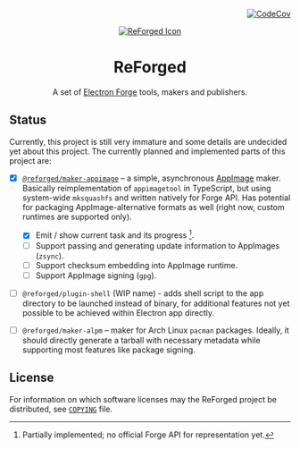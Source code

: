 <div align="right">

[![CodeCov](https://codecov.io/gh/SpacingBat3/ReForged/graph/badge.svg?token=83BCHPFQHS)](https://codecov.io/gh/SpacingBat3/ReForged)

</div><div align="center">

[![ReForged Icon](https://user-images.githubusercontent.com/57194920/216773020-10a50af0-91f2-4956-9598-c10a3f61a355.svg)](https://github.com/SpacingBat3/ReForged#readme)

# ReForged

A set of [Electron Forge][forge] tools, makers and publishers.

</div>

## Status

Currently, this project is still very immature and some details are undecided
yet about this project. The currently planned and implemented parts of this
project are:

- [X] [`@reforged/maker-appimage`][maker1] – a simple, asynchronous [AppImage]
  maker. Basically reimplementation of `appimagetool` in TypeScript, but using
  system-wide `mksquashfs` and written natively for Forge API. Has potential for
  packaging AppImage-alternative formats as well (right now, custom runtimes
  are supported only).

  - [X] Emit / show current task and its progress [^1].
  - [ ] Support passing and generating update information to AppImages (`zsync`).
  - [ ] Support checksum embedding into AppImage runtime.
  - [ ] Support AppImage signing (`gpg`).

- [ ] `@reforged/plugin-shell` (WIP name) - adds shell script to the app
  directory to be launched instead of binary, for additional features not yet
  possible to be achieved within Electron app directly.

- [ ] `@reforged/maker-alpm` – maker for Arch Linux `pacman` packages. Ideally,
  it should directly generate a tarball with necessary metadata while supporting
  most features like package signing.

## License

For information on which software licenses may the ReForged project be
distributed, see [`COPYING`](../COPYING) file.

[^1]: Partially implemented; no official Forge API for representation yet.

[AppImage]: https://appimage.org
[forge]:    https://github.com/electron/forge
[maker1]:   https://www.npmjs.com/package/@reforged/maker-appimage
